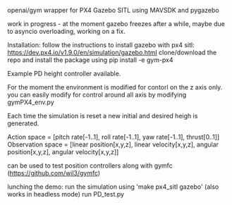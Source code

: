openai/gym wrapper for PX4 Gazebo SITL using MAVSDK and pygazebo

work in progress - at the moment gazebo freezes after a while, maybe due to asyncio overloading, working on a fix.

Installation:
follow the instructions to install gazebo with px4 sitl: https://dev.px4.io/v1.9.0/en/simulation/gazebo.html 
clone/download the repo and install the package using pip install -e gym-px4


Example PD height controller available.

For the moment the environment is modified for contorl on the z axis only.
you can easily modify for control around all axis by modifying gymPX4_env.py

Each time the simulation is reset a new initial and desired heigh is generated.


Action space = [pitch rate[-1..1], roll rate[-1..1], yaw rate[-1..1], thrust[0..1]] 
Observation space = [linear position[x,y,z], linear velocity[x,y,z], angular position[x,y,z], angular velocity[x,y,z]]


can be used to test position controllers along with gymfc (https://github.com/wil3/gymfc)


lunching the demo:
run the simulation using 'make px4_sitl gazebo' (also works in headless mode)
run PD_test.py
